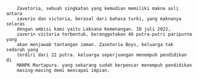         Zavetoria, sebuah singkatan yang kemudian memiliki makna asli antara
        zaverin dan victoria, berasal dari bahasa turki, yang maknanya selaras
        dengan ambisi kami yaitu Laksana Kemenangan. 10 juli 2022,
        zaverin victoria terbentuk, beranggotakan 46 putra-putri paripurna yang
        akan menjawab tantangan zaman. Zavetoria Boys, keluarga tak sedarah yang
        terdiri dari 22 putra. keluarga seperjuangan menempuh pendidikan di
        MANPK Martapura. yang sekarang sudah berpencar menempuh pendidikan
        masing-masing demi mencapai impian.
